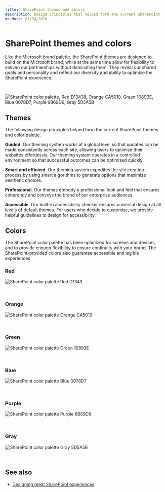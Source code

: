 ```yaml
---
title:  SharePoint themes and colors
description: Design principles that helped form the current SharePoint themes and color palette.
ms.date: 01/24/2018
---
```


# SharePoint themes and colors

Like the Microsoft brand palette, the SharePoint themes are designed to build on the Microsoft brand, while at the same time allow for flexibility to enliven our partnerships without dominating them. They reveal our shared goals and personality and reflect our diversity and ability to optimize the SharePoint experience.

<br/>

![SharePoint color palette, Red D13438, Orange CA5010, Green 10893E, Blue 0078D7, Purple 6B69D6, Gray 5D5A5B ](../images/design-theme-colors.png)

## Themes

The following design principles helped form the current SharePoint themes and color palette.

**Guided**. Our theming system works at a global level so that updates can be made consistently across each site, allowing users to optimize their websites effortlessly. Our theming system operates in a controlled environment so that successful outcomes can be optimized quickly.

**Smart and efficient**. Our theming system expedites the site creation process by using smart algorithms to generate options that maximize aesthetic choices.

**Professional**. Our themes embody a professional look and feel that ensures coherency and conveys the brand of our enterprise audiences.

**Accessible**. Our built-in accessibility checker ensures universal design at all levels of default themes. For users who decide to customize, we provide helpful guidelines to design for accessibility.

## Colors

The SharePoint color palette has been optimized for screens and devices, and to provide enough flexibility to ensure continuity with your brand. The SharePoint-provided colors also guarantee accessible and legible experiences.

### Red

![SharePoint color palette Red D1343](../images/themes-colors-red-theme.png)

<br/>

### Orange
![SharePoint color palette Orange CA5010](../images/themes-colors-orange-theme.png)

<br/>

### Green

![SharePoint color palette Green 10893E](../images/themes-colors-green-theme.png)

<br/>

### Blue

![SharePoint color palette Blue 0078D7](../images/themes-colors-blue-theme.png)

<br/>

### Purple

![SharePoint color palette Purple 6B69D6](../images/themes-colors-purple-theme.png)

<br/>

### Gray

![SharePoint color palette Gray 5D5A5B](../images/themes-colors-gray-theme.png)

<br/>

## See also

- [Designing great SharePoint experiences](design-guidance-overview.md)
